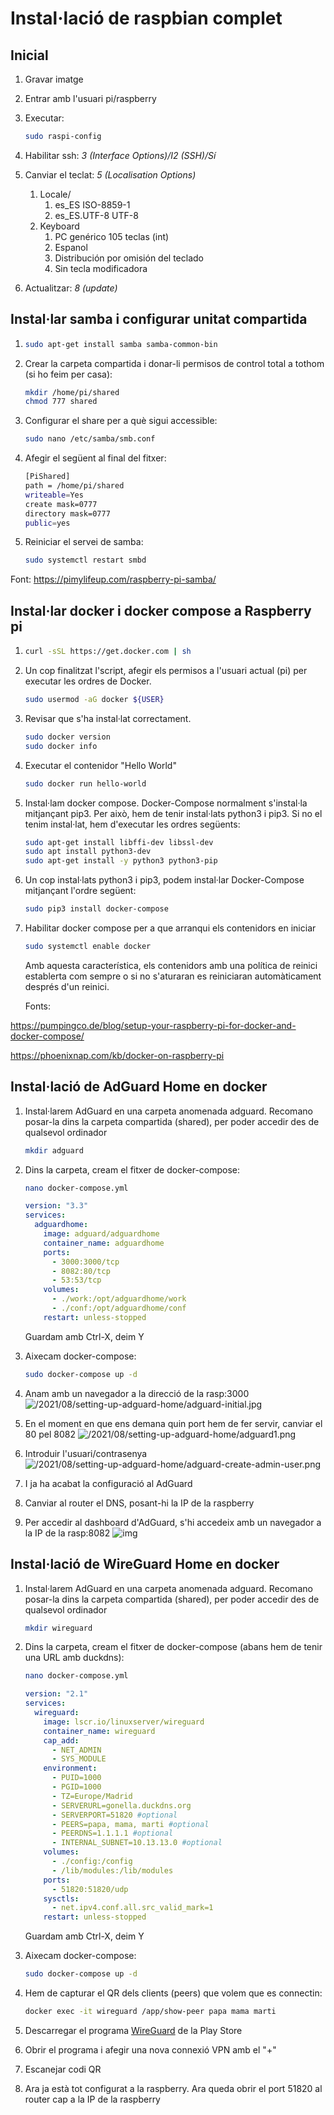 # Instal·lació de raspbian complet

## Inicial

1. Gravar imatge

2. Entrar amb l'usuari pi/raspberry

3. Executar:

   ```bash
   sudo raspi-config
   ```

   

4. Habilitar ssh: *3 (Interface Options)/I2 (SSH)/Sí*

5. Canviar el teclat: *5 (Localisation Options)*

   1. Locale/
      1. es_ES ISO-8859-1
      2. es_ES.UTF-8 UTF-8
   2. Keyboard
      1. PC genérico 105 teclas (int)
      2. Espanol
      3. Distribución por omisión del teclado
      4. Sin tecla modificadora

6. Actualitzar: *8 (update)*

## Instal·lar samba i configurar unitat compartida

1. ```bash
   sudo apt-get install samba samba-common-bin
   ```

   

2. Crear la carpeta compartida i donar-li permisos de control total a tothom (si ho feim per casa): 

   ```bash
   mkdir /home/pi/shared
   chmod 777 shared 
   ```

   

3. Configurar el share per a què sigui accessible: 

   ```bash
   sudo nano /etc/samba/smb.conf
   ```

   

4. Afegir el següent al final del fitxer:

   ```bash
   [PiShared]
   path = /home/pi/shared
   writeable=Yes
   create mask=0777
   directory mask=0777
   public=yes
   ```

   

5. Reiniciar el servei de samba: 

   ```bash
   sudo systemctl restart smbd
   ```

   

Font: https://pimylifeup.com/raspberry-pi-samba/



## Instal·lar docker i docker compose a Raspberry pi

1. ```bash
   curl -sSL https://get.docker.com | sh
   ```

2. Un cop finalitzat l'script, afegir els permisos a l'usuari actual (pi) per executar les ordres de Docker.

   ```bash
   sudo usermod -aG docker ${USER}
   ```

3. Revisar que s'ha instal·lat correctament.

   ```bash
   sudo docker version
   sudo docker info
   ```

4. Executar el contenidor "Hello World"

   ```bash
   sudo docker run hello-world
   ```

5. Instal·lam docker compose. Docker-Compose normalment s'instal·la mitjançant pip3. Per això, hem de tenir instal·lats python3 i pip3. Si no el tenim instal·lat, hem d'executar les ordres següents:

   ```bash
   sudo apt-get install libffi-dev libssl-dev
   sudo apt install python3-dev
   sudo apt-get install -y python3 python3-pip
   ```

6. Un cop instal·lats python3 i pip3, podem instal·lar Docker-Compose mitjançant l'ordre següent:

   ```bash
   sudo pip3 install docker-compose
   ```

7. Habilitar docker compose per a que arranqui els contenidors en iniciar

   ```bash
   sudo systemctl enable docker
   ```

   Amb aquesta característica, els contenidors amb una política de reinici establerta com sempre o si no s'aturaran es reiniciaran automàticament després d'un reinici.
   
   Fonts: 

https://pumpingco.de/blog/setup-your-raspberry-pi-for-docker-and-docker-compose/

https://phoenixnap.com/kb/docker-on-raspberry-pi

## Instal·lació de AdGuard Home en docker

1. Instal·larem AdGuard en una carpeta anomenada adguard. Recomano posar-la dins la carpeta compartida (shared), per poder accedir des de qualsevol ordinador

   ```bash
   mkdir adguard
   ```

2. Dins la carpeta, cream el fitxer de docker-compose:

   ```bash
   nano docker-compose.yml
   ```

   ```yaml
   version: "3.3"
   services:
     adguardhome:
       image: adguard/adguardhome
       container_name: adguardhome
       ports:
         - 3000:3000/tcp
         - 8082:80/tcp
         - 53:53/tcp
       volumes:
         - ./work:/opt/adguardhome/work
         - ./conf:/opt/adguardhome/conf
       restart: unless-stopped
   ```

   Guardam amb Ctrl-X, deim Y

3. Aixecam docker-compose:

   ```bash
   sudo docker-compose up -d
   ```

4. Anam amb un navegador a la direcció de la rasp:3000
   ![/2021/08/setting-up-adguard-home/adguard-initial.jpg](https://blog.thatopsguy.com/2021/08/setting-up-adguard-home/adguard-initial.jpg)

5. En el moment en que ens demana quin port hem de fer servir, canviar el 80 pel 8082
   ![/2021/08/setting-up-adguard-home/adguard1.png](https://blog.thatopsguy.com/2021/08/setting-up-adguard-home/adguard1.png)

6. Introduir l'usuari/contrasenya
   ![/2021/08/setting-up-adguard-home/adguard-create-admin-user.png](https://blog.thatopsguy.com/2021/08/setting-up-adguard-home/adguard-create-admin-user.png)

7. I ja ha acabat la configuració al AdGuard

8. Canviar al router el DNS, posant-hi la IP de la raspberry

9. Per accedir al dashboard d'AdGuard, s'hi accedeix amb un navegador a la IP de la rasp:8082
   ![img](https://cdn.adguard.com/public/Adguard/Blog/AGHome/dashboard.jpg)

## Instal·lació de WireGuard Home en docker

1. Instal·larem AdGuard en una carpeta anomenada adguard. Recomano posar-la dins la carpeta compartida (shared), per poder accedir des de qualsevol ordinador

   ```bash
   mkdir wireguard
   ```

2. Dins la carpeta, cream el fitxer de docker-compose (abans hem de tenir una URL amb duckdns):

   ```bash
   nano docker-compose.yml
   ```

   ```yaml
   version: "2.1"
   services:
     wireguard:
       image: lscr.io/linuxserver/wireguard
       container_name: wireguard
       cap_add:
         - NET_ADMIN
         - SYS_MODULE
       environment:
         - PUID=1000
         - PGID=1000
         - TZ=Europe/Madrid
         - SERVERURL=gonella.duckdns.org
         - SERVERPORT=51820 #optional
         - PEERS=papa, mama, marti #optional
         - PEERDNS=1.1.1.1 #optional
         - INTERNAL_SUBNET=10.13.13.0 #optional
       volumes:
         - ./config:/config
         - /lib/modules:/lib/modules
       ports:
         - 51820:51820/udp
       sysctls:
         - net.ipv4.conf.all.src_valid_mark=1
       restart: unless-stopped
   ```

   Guardam amb Ctrl-X, deim Y

3. Aixecam docker-compose:

   ```bash
   sudo docker-compose up -d
   ```

4. Hem de capturar el QR dels clients (peers) que volem que es connectin:

   ```bash
   docker exec -it wireguard /app/show-peer papa mama marti
   ```

5. Descarregar el programa [WireGuard](https://play.google.com/store/apps/details?id=com.wireguard.android&hl=es&gl=US) de la Play Store

6. Obrir el programa i afegir una nova connexió VPN amb el "+"

7. Escanejar codi QR

8. Ara ja està tot configurat a la raspberry. Ara queda obrir el port 51820 al router cap a la IP de la raspberry

